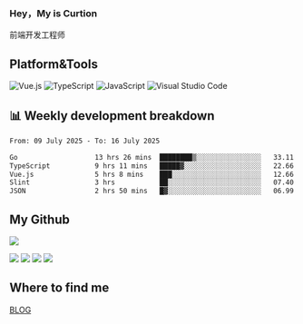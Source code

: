 ### Hey，My is Curtion
前端开发工程师
## Platform&Tools

![Vue.js](https://img.shields.io/badge/-Vue.js-4FC08D?style=flat-square&logo=Vue.js&logoColor=white)
![TypeScript](https://img.shields.io/badge/-TypeScript-007ACC?style=flat-square&logo=typescript&logoColor=white)
![JavaScript](https://img.shields.io/badge/-JavaScript-F7DF1E?style=flat-square&logo=javascript&logoColor=black)
![Visual Studio Code](https://img.shields.io/badge/-VSCode-007ACC?style=flat-square&logo=Visual-Studio-Code&logoColor=white)

## 📊 Weekly development breakdown

<!--START_SECTION:waka-->

```txt
From: 09 July 2025 - To: 16 July 2025

Go                   13 hrs 26 mins  ████████▒░░░░░░░░░░░░░░░░   33.11 %
TypeScript           9 hrs 11 mins   █████▓░░░░░░░░░░░░░░░░░░░   22.66 %
Vue.js               5 hrs 8 mins    ███░░░░░░░░░░░░░░░░░░░░░░   12.66 %
Slint                3 hrs           ██░░░░░░░░░░░░░░░░░░░░░░░   07.40 %
JSON                 2 hrs 50 mins   █▓░░░░░░░░░░░░░░░░░░░░░░░   06.99 %
```

<!--END_SECTION:waka-->

## My Github

![](http://github-profile-summary-cards.vercel.app/api/cards/profile-details?username=curtion&theme=nord_bright)

![](http://github-profile-summary-cards.vercel.app/api/cards/stats?username=curtion&theme=nord_bright)
![](http://github-profile-summary-cards.vercel.app/api/cards/productive-time?username=curtion&theme=nord_bright&utcOffset=8)
![](http://github-profile-summary-cards.vercel.app/api/cards/repos-per-language?username=curtion&theme=nord_bright)
![](http://github-profile-summary-cards.vercel.app/api/cards/most-commit-language?username=curtion&theme=nord_bright)

## Where to find me

[BLOG](https://blog.3gxk.net)

